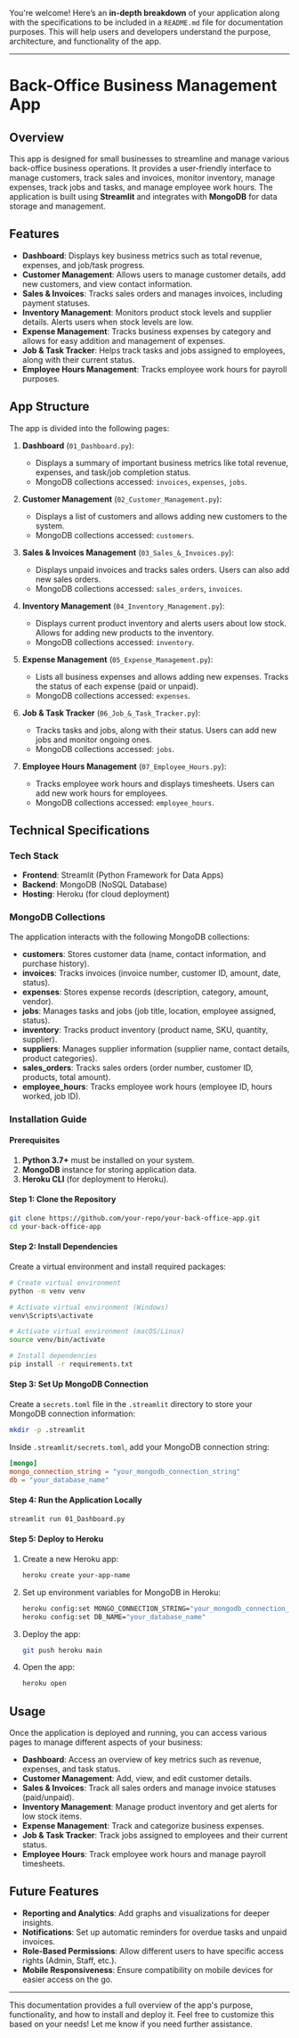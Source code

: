 You're welcome! Here’s an **in-depth breakdown** of your application along with the specifications to be included in a `README.md` file for documentation purposes. This will help users and developers understand the purpose, architecture, and functionality of the app.

---

# **Back-Office Business Management App**

## **Overview**

This app is designed for small businesses to streamline and manage various back-office business operations. It provides a user-friendly interface to manage customers, track sales and invoices, monitor inventory, manage expenses, track jobs and tasks, and manage employee work hours. The application is built using **Streamlit** and integrates with **MongoDB** for data storage and management.

## **Features**

- **Dashboard**: Displays key business metrics such as total revenue, expenses, and job/task progress.
- **Customer Management**: Allows users to manage customer details, add new customers, and view contact information.
- **Sales & Invoices**: Tracks sales orders and manages invoices, including payment statuses.
- **Inventory Management**: Monitors product stock levels and supplier details. Alerts users when stock levels are low.
- **Expense Management**: Tracks business expenses by category and allows for easy addition and management of expenses.
- **Job & Task Tracker**: Helps track tasks and jobs assigned to employees, along with their current status.
- **Employee Hours Management**: Tracks employee work hours for payroll purposes.

## **App Structure**

The app is divided into the following pages:

1. **Dashboard** (`01_Dashboard.py`): 
   - Displays a summary of important business metrics like total revenue, expenses, and task/job completion status.
   - MongoDB collections accessed: `invoices`, `expenses`, `jobs`.

2. **Customer Management** (`02_Customer_Management.py`):
   - Displays a list of customers and allows adding new customers to the system.
   - MongoDB collections accessed: `customers`.

3. **Sales & Invoices Management** (`03_Sales_&_Invoices.py`):
   - Displays unpaid invoices and tracks sales orders. Users can also add new sales orders.
   - MongoDB collections accessed: `sales_orders`, `invoices`.

4. **Inventory Management** (`04_Inventory_Management.py`):
   - Displays current product inventory and alerts users about low stock. Allows for adding new products to the inventory.
   - MongoDB collections accessed: `inventory`.

5. **Expense Management** (`05_Expense_Management.py`):
   - Lists all business expenses and allows adding new expenses. Tracks the status of each expense (paid or unpaid).
   - MongoDB collections accessed: `expenses`.

6. **Job & Task Tracker** (`06_Job_&_Task_Tracker.py`):
   - Tracks tasks and jobs, along with their status. Users can add new jobs and monitor ongoing ones.
   - MongoDB collections accessed: `jobs`.

7. **Employee Hours Management** (`07_Employee_Hours.py`):
   - Tracks employee work hours and displays timesheets. Users can add new work hours for employees.
   - MongoDB collections accessed: `employee_hours`.

## **Technical Specifications**

### **Tech Stack**
- **Frontend**: Streamlit (Python Framework for Data Apps)
- **Backend**: MongoDB (NoSQL Database)
- **Hosting**: Heroku (for cloud deployment)

### **MongoDB Collections**
The application interacts with the following MongoDB collections:
- **customers**: Stores customer data (name, contact information, and purchase history).
- **invoices**: Tracks invoices (invoice number, customer ID, amount, date, status).
- **expenses**: Stores expense records (description, category, amount, vendor).
- **jobs**: Manages tasks and jobs (job title, location, employee assigned, status).
- **inventory**: Tracks product inventory (product name, SKU, quantity, supplier).
- **suppliers**: Manages supplier information (supplier name, contact details, product categories).
- **sales_orders**: Tracks sales orders (order number, customer ID, products, total amount).
- **employee_hours**: Tracks employee work hours (employee ID, hours worked, job ID).

### **Installation Guide**

#### **Prerequisites**
1. **Python 3.7+** must be installed on your system.
2. **MongoDB** instance for storing application data.
3. **Heroku CLI** (for deployment to Heroku).

#### **Step 1: Clone the Repository**
```bash
git clone https://github.com/your-repo/your-back-office-app.git
cd your-back-office-app
```

#### **Step 2: Install Dependencies**
Create a virtual environment and install required packages:
```bash
# Create virtual environment
python -m venv venv

# Activate virtual environment (Windows)
venv\Scripts\activate

# Activate virtual environment (macOS/Linux)
source venv/bin/activate

# Install dependencies
pip install -r requirements.txt
```

#### **Step 3: Set Up MongoDB Connection**
Create a `secrets.toml` file in the `.streamlit` directory to store your MongoDB connection information:
```bash
mkdir -p .streamlit
```

Inside `.streamlit/secrets.toml`, add your MongoDB connection string:
```toml
[mongo]
mongo_connection_string = "your_mongodb_connection_string"
db = "your_database_name"
```

#### **Step 4: Run the Application Locally**
```bash
streamlit run 01_Dashboard.py
```

#### **Step 5: Deploy to Heroku**
1. Create a new Heroku app:
    ```bash
    heroku create your-app-name
    ```

2. Set up environment variables for MongoDB in Heroku:
    ```bash
    heroku config:set MONGO_CONNECTION_STRING="your_mongodb_connection_string"
    heroku config:set DB_NAME="your_database_name"
    ```

3. Deploy the app:
    ```bash
    git push heroku main
    ```

4. Open the app:
    ```bash
    heroku open
    ```

## **Usage**

Once the application is deployed and running, you can access various pages to manage different aspects of your business:

- **Dashboard**: Access an overview of key metrics such as revenue, expenses, and task status.
- **Customer Management**: Add, view, and edit customer details.
- **Sales & Invoices**: Track all sales orders and manage invoice statuses (paid/unpaid).
- **Inventory Management**: Manage product inventory and get alerts for low stock items.
- **Expense Management**: Track and categorize business expenses.
- **Job & Task Tracker**: Track jobs assigned to employees and their current status.
- **Employee Hours**: Track employee work hours and manage payroll timesheets.

## **Future Features**

- **Reporting and Analytics**: Add graphs and visualizations for deeper insights.
- **Notifications**: Set up automatic reminders for overdue tasks and unpaid invoices.
- **Role-Based Permissions**: Allow different users to have specific access rights (Admin, Staff, etc.).
- **Mobile Responsiveness**: Ensure compatibility on mobile devices for easier access on the go.

---

This documentation provides a full overview of the app's purpose, functionality, and how to install and deploy it. Feel free to customize this based on your needs! Let me know if you need further assistance.
